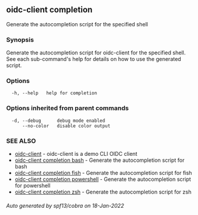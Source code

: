 ## oidc-client completion

Generate the autocompletion script for the specified shell

### Synopsis

Generate the autocompletion script for oidc-client for the specified shell.
See each sub-command's help for details on how to use the generated script.


### Options

```
  -h, --help   help for completion
```

### Options inherited from parent commands

```
  -d, --debug      debug mode enabled
      --no-color   disable color output
```

### SEE ALSO

* [oidc-client](oidc-client.md)	 - oidc-client is a demo CLI OIDC client
* [oidc-client completion bash](oidc-client_completion_bash.md)	 - Generate the autocompletion script for bash
* [oidc-client completion fish](oidc-client_completion_fish.md)	 - Generate the autocompletion script for fish
* [oidc-client completion powershell](oidc-client_completion_powershell.md)	 - Generate the autocompletion script for powershell
* [oidc-client completion zsh](oidc-client_completion_zsh.md)	 - Generate the autocompletion script for zsh

###### Auto generated by spf13/cobra on 18-Jan-2022
